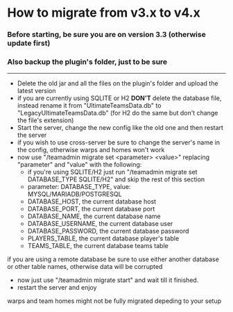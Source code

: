 # How to migrate from v3.x to v4.x
###  Before starting, be sure you are on version 3.3 (otherwise update first)
### Also backup the plugin's folder, just to be sure

---

- Delete the old jar and all the files on the plugin's folder and upload the latest version
- if you are currently using SQLITE or H2 **DON'T** delete the database file, instead rename it from 
"UltimateTeamsData.db" to "LegacyUltimateTeamsData.db" (for H2 do the same but don't change the
file's extension)
- Start the server, change the new config like the old one and then restart the server
- if you wish to use cross-server be sure to change the server's name in the config, otherwise
warps and homes won't work
- now use "/teamadmin migrate set <parameter\> <value\>"
replacing "parameter" and "value" with the following:
  - if you're using SQLITE/H2 just run "/teamadmin migrate set DATABASE_TYPE SQLITE/H2" and skip the rest of this section
  - parameter: DATABASE_TYPE, value: MYSQL/MARIADB/POSTGRESQL
  - DATABASE_HOST, the current database host
  - DATABASE_PORT, the current database port
  - DATABASE_NAME, the current database name
  - DATABASE_USERNAME, the current database user
  - DATABASE_PASSWORD, the current database password
  - PLAYERS_TABLE, the current database player's table
  - TEAMS_TABLE, the current database teams table

if you are using a remote database be sure to use either another database or other table names, otherwise data will be corrupted

- now just use "/teamadmin migrate start" and wait till it finished. 
- restart the server and enjoy


warps and team homes might not be fully migrated depeding to your setup
